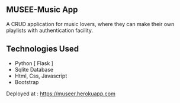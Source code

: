 ## MUSEE-Music App
  A CRUD application for music lovers, where they can make their own playlists with authentication facility.
  
## Technologies Used
- Python [ Flask ] 
- Sqlite Database
- Html, Css, Javascript
- Bootstrap

Deployed at : https://museer.herokuapp.com
